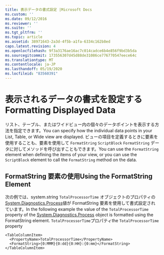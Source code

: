 ```yaml
---
title: 表示データの書式設定 |Microsoft Docs
ms.custom: ''
ms.date: 09/12/2016
ms.reviewer: ''
ms.suite: ''
ms.tgt_pltfrm: ''
ms.topic: article
ms.assetid: 38971643-2a3d-4f5b-a1fa-6334c162b8ed
caps.latest.revision: 4
ms.openlocfilehash: 9f3a3176ae16ac7c014cadce6b4e856f9bd3b5da
ms.sourcegitcommit: 173556307d45d88de31086ce776770547eece64c
ms.translationtype: MT
ms.contentlocale: ja-JP
ms.lasthandoff: 05/19/2020
ms.locfileid: "83560391"
---
```

# <a name="formatting-displayed-data"></a><span data-ttu-id="79ed9-102">表示されるデータの書式を設定する</span><span class="sxs-lookup"><span data-stu-id="79ed9-102">Formatting Displayed Data</span></span>

<span data-ttu-id="79ed9-103">リスト、テーブル、またはワイドビュー内の個々のデータポイントを表示する方法を指定できます。</span><span class="sxs-lookup"><span data-stu-id="79ed9-103">You can specify how the individual data points in your List, Table, or Wide view are displayed.</span></span> <span data-ttu-id="79ed9-104">ビューの項目を定義するときに要素を使用することも、要素を使用して `FormatString` `ScriptBlock` `FormatString` データに対してメソッドを呼び出すこともできます。</span><span class="sxs-lookup"><span data-stu-id="79ed9-104">You can use the `FormatString` element when defining the items of your view, or you can use the `ScriptBlock` element to call the `FormatString` method on the data.</span></span>

## <a name="using-the-formatstring-element"></a><span data-ttu-id="79ed9-105">FormatString 要素の使用</span><span class="sxs-lookup"><span data-stu-id="79ed9-105">Using the FormatString Element</span></span>

<span data-ttu-id="79ed9-106">次の例では、system.string `TotalProcessorTime` オブジェクトのプロパティの[System.Diagnostics.Process](/dotnet/api/System.Diagnostics.Process)値が FormatString 要素を使用して書式設定されています。</span><span class="sxs-lookup"><span data-stu-id="79ed9-106">In the following example the value of the `TotalProcessorTime` property of the [System.Diagnostics.Process](/dotnet/api/System.Diagnostics.Process) object is formatted using the FormatString element.</span></span> <span data-ttu-id="79ed9-107">`TotalProcessorTime`プロパティ</span><span class="sxs-lookup"><span data-stu-id="79ed9-107">the `TotalProcessorTime` property</span></span>

```
<TableColumnItem>
  <PropertyName>TotalProcessorTime</PropertyName>
  <FormatString>{0:MMM}{0:dd}{0:HH}:{0:mm}</FormatString>
</TableColumnItem>
```
